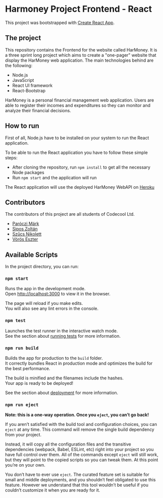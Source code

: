 # Harmoney Project Frontend - React

This project was bootstrapped with [Create React App](https://github.com/facebook/create-react-app).

## The project
This repository contains the Frontend for the website called HarMoney. It is a three sprint long project which aims to 
create a "one-pager" website that display the HarMoney web application. The main technologies behind are the following:
 * Node.js
 * JavaScript
 * React UI framework
 * React-Bootstrap

HarMoney is a personal financial management web application. Users are able to register their incomes and expenditures so
they can monitor and analyze their financial decisions.

## How to run
First of all, Node.js have to be installed on your system to run the React application.

To be able to run the React application you have to follow these simple steps:
 * After cloning the repository, run ```npm install``` to get all the necessary Node packages
 * Run ```npm start``` and the application will run
 
The React application will use the deployed HarMoney WebAPI on [Heroku](https://har-money.herokuapp.com/)

## Contributors
The contributors of this project are all students of Codecool Ltd.

 * [Paróczi Márk](https://github.com/MParoczi)
 * [Sipos Zoltán](https://github.com/siposzoltan03)
 * [Szűcs Nikolett](https://github.com/szucsnikolett)
 * [Vörös Eszter](https://github.com/wory04)

## Available Scripts

In the project directory, you can run:

### `npm start`

Runs the app in the development mode.<br />
Open [http://localhost:3000](http://localhost:3000) to view it in the browser.

The page will reload if you make edits.<br />
You will also see any lint errors in the console.

### `npm test`

Launches the test runner in the interactive watch mode.<br />
See the section about [running tests](https://facebook.github.io/create-react-app/docs/running-tests) for more information.

### `npm run build`

Builds the app for production to the `build` folder.<br />
It correctly bundles React in production mode and optimizes the build for the best performance.

The build is minified and the filenames include the hashes.<br />
Your app is ready to be deployed!

See the section about [deployment](https://facebook.github.io/create-react-app/docs/deployment) for more information.

### `npm run eject`

**Note: this is a one-way operation. Once you `eject`, you can’t go back!**

If you aren’t satisfied with the build tool and configuration choices, you can `eject` at any time. This command will remove the single build dependency from your project.

Instead, it will copy all the configuration files and the transitive dependencies (webpack, Babel, ESLint, etc) right into your project so you have full control over them. All of the commands except `eject` will still work, but they will point to the copied scripts so you can tweak them. At this point you’re on your own.

You don’t have to ever use `eject`. The curated feature set is suitable for small and middle deployments, and you shouldn’t feel obligated to use this feature. However we understand that this tool wouldn’t be useful if you couldn’t customize it when you are ready for it.